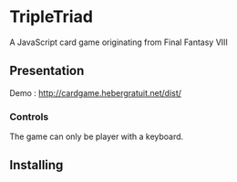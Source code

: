# TripleTriad
A JavaScript card game originating from Final Fantasy VIII


## Presentation

Demo : http://cardgame.hebergratuit.net/dist/

### Controls

The game can only be player with a keyboard.

## Installing
